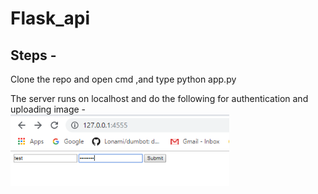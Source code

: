 # Flask_api  
## Steps -  
Clone the repo and open cmd ,and type python app.py
  
  The server runs on localhost and do the following for authentication and uploading image -   
  <img src="images/1st.PNG" width="350" title="hover text">
